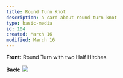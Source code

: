 ```yaml
---
title: Round Turn Knot
description: a card about round turn knot
type: basic-media
id: 104
created: March 16
modified: March 16
---
```


**Front:**
Round Turn with two Half Hitches

**Back:**
![](round-turn.gif)